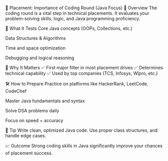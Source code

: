 📘 Placement: Importance of Coding Round (Java Focus)
📌 Overview
The coding round is a vital step in technical placements. It evaluates your problem-solving skills, logic, and Java programming proficiency.

🧠 What It Tests
Core Java concepts (OOPs, Collections, etc.)

Data Structures & Algorithms

Time and space optimization

Debugging and logical reasoning

🎯 Why It Matters
✅ First major filter in most placement drives
✅ Determines technical capability
✅ Used by top companies (TCS, Infosys, Wipro, etc.)

🛠️ How to Prepare
Practice on platforms like HackerRank, LeetCode, CodeChef

Master Java fundamentals and syntax

Solve DSA problems daily

Focus on speed + accuracy

🚀 Tip
Write clean, optimized Java code. Use proper class structures, and handle edge cases.

📈 Outcome
Strong coding skills in Java significantly improve your chances of placement success.
